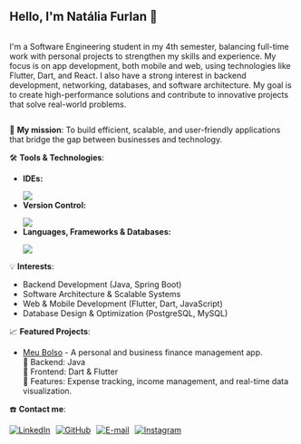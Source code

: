 <h2>
    <strong>Hello, I'm Natália Furlan 👋</strong>
</h2>

<div style="display: flex; align-items: flex-start; justify-content: start;"> 
  <div>
    <p>
      I'm a Software Engineering student in my 4th semester, balancing full-time work with personal projects to strengthen my skills and experience.
      My focus is on app development, both mobile and web, using technologies like Flutter, Dart, and React. 
      I also have a strong interest in backend development, networking, databases, and software architecture.
      My goal is to create high-performance solutions and contribute to innovative projects that solve real-world problems.
    </p>
  </div>
</div>

<p>
  🚀 <strong>My mission</strong>: To build efficient, scalable, and user-friendly applications that bridge the gap between businesses and technology.
</p>

<p>
  🛠️ <strong>Tools & Technologies</strong>:
</p>

<ul>
  <li><strong>IDEs:</strong> 
    <p></p>
    <a href="https://skillicons.dev">
      <img src="https://skillicons.dev/icons?i=vscode,eclipse,sublime,androidstudio" />
    </a>
  </li>
  <li><strong>Version Control:</strong> 
    <p></p>
    <a href="https://skillicons.dev">
      <img src="https://skillicons.dev/icons?i=git,bitbucket" />
    </a>
  </li>
  <li><strong>Languages, Frameworks & Databases:</strong> 
    <p></p>
    <a href="https://skillicons.dev">
      <img src="https://skillicons.dev/icons?i=java,spring,dart,flutter,html,css,js,postgresql,mysql" />
    </a>
  </li>
</ul>

<p>
  💡 <strong>Interests</strong>:
  <ul>
    <li>Backend Development (Java, Spring Boot)</li>
    <li>Software Architecture & Scalable Systems</li>
    <li>Web & Mobile Development (Flutter, Dart, JavaScript)</li>
    <li>Database Design & Optimization (PostgreSQL, MySQL)</li>
  </ul>
</p>

<p>
  📈 <strong>Featured Projects</strong>:
  <ul>
    <li>
      <a href="https://github.com/NataliaFurlan/meu_bolso">Meu Bolso</a> - A personal and business finance management app.  
      <br>🔹 Backend: Java
      <br>🔹 Frontend: Dart & Flutter  
      <br>🔹 Features: Expense tracking, income management, and real-time data visualization.  
    </li>
  </ul>
</p>

<p>
  ☎️ <strong>Contact me</strong>:
</p>

<div style="display: flex; flex-wrap: wrap; gap: 10px;">
  <a href="https://www.linkedin.com/in/nataliafurlan/" target="_blank">
    <img src="https://img.shields.io/badge/linkedin-%2300acee.svg?color=0077B5&style=for-the-badge&logo=linkedin&logoColor=white" alt="LinkedIn">
  </a>

  <a href="https://github.com/NataliaFurlan" target="_blank">
    <img src="https://img.shields.io/badge/github-%2300acee.svg?color=181717&style=for-the-badge&logo=github&logoColor=white" alt="GitHub">
  </a>

  <a href="mailto:nataliafurlan88@gmail.com" target="_blank">
    <img src="https://img.shields.io/badge/gmail-%2300acee.svg?color=EA4335&style=for-the-badge&logo=gmail&logoColor=white" alt="E-mail">
  </a>

  <a href="https://www.instagram.com/nataliacardosofurlan/" target="_blank">
    <img src="https://img.shields.io/badge/instagram-%2300acee.svg?color=E4405F&style=for-the-badge&logo=instagram&logoColor=white" alt="Instagram">
  </a>
</div>
